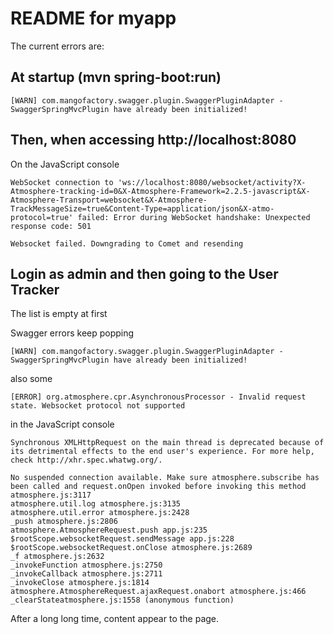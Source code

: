 README for myapp
==========================

The current errors are:

At startup (mvn spring-boot:run)
---------------------------------

	[WARN] com.mangofactory.swagger.plugin.SwaggerPluginAdapter - SwaggerSpringMvcPlugin have already been initialized!

Then, when accessing http://localhost:8080
------------------------------------------

On the JavaScript console


	WebSocket connection to 'ws://localhost:8080/websocket/activity?X-Atmosphere-tracking-id=0&X-Atmosphere-Framework=2.2.5-javascript&X-Atmosphere-Transport=websocket&X-Atmosphere-TrackMessageSize=true&Content-Type=application/json&X-atmo-protocol=true' failed: Error during WebSocket handshake: Unexpected response code: 501

	Websocket failed. Downgrading to Comet and resending


Login as admin and then going to the User Tracker
-------------------------------------------------

The list is empty at first

Swagger errors keep popping

	[WARN] com.mangofactory.swagger.plugin.SwaggerPluginAdapter - SwaggerSpringMvcPlugin have already been initialized!

also some

	[ERROR] org.atmosphere.cpr.AsynchronousProcessor - Invalid request state. Websocket protocol not supported

in the JavaScript console

	Synchronous XMLHttpRequest on the main thread is deprecated because of its detrimental effects to the end user's experience. For more help, check http://xhr.spec.whatwg.org/.
	 
	No suspended connection available. Make sure atmosphere.subscribe has been called and request.onOpen invoked before invoking this method atmosphere.js:3117 
	atmosphere.util.log atmosphere.js:3135 
	atmosphere.util.error atmosphere.js:2428 
	_push atmosphere.js:2806 
	atmosphere.AtmosphereRequest.push app.js:235 
	$rootScope.websocketRequest.sendMessage app.js:228 
	$rootScope.websocketRequest.onClose atmosphere.js:2689 
	_f atmosphere.js:2632 
	_invokeFunction atmosphere.js:2750 
	_invokeCallback atmosphere.js:2711 
	_invokeClose atmosphere.js:1814 
	atmosphere.AtmosphereRequest.ajaxRequest.onabort atmosphere.js:466 
	_clearStateatmosphere.js:1558 (anonymous function)

 After a long long time, content appear to the page.
